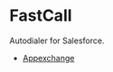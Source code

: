# FastCall
Autodialer for Salesforce.

 * [Appexchange](https://appexchange.salesforce.com/listingDetail?listingId=a0N3000000B4MTMEA3)
